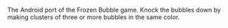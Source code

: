 The Android port of the Frozen Bubble game.  Knock the bubbles down by making clusters of three or more bubbles in the same color.